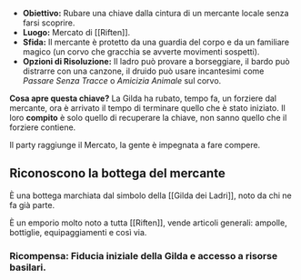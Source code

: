 - **Obiettivo:** Rubare una chiave dalla cintura di un mercante locale senza farsi scoprire.
- **Luogo:** Mercato di [[Riften]].
- **Sfida:** Il mercante è protetto da una guardia del corpo e da un familiare magico (un corvo che gracchia se avverte movimenti sospetti).
- **Opzioni di Risoluzione:** Il ladro può provare a borseggiare, il bardo può distrarre con una canzone, il druido può usare incantesimi come _Passare Senza Tracce_ o _Amicizia Animale_ sul corvo.

**Cosa apre questa chiave?**
La Gilda ha rubato, tempo fa, un forziere dal mercante, ora è arrivato il tempo di terminare quello che è stato iniziato.
Il loro **compito** è solo quello di recuperare la chiave, non sanno quello che il forziere contiene.

Il party raggiunge il Mercato, la gente è impegnata a fare compere.
## Riconoscono la bottega del mercante
È una bottega marchiata dal simbolo della [[Gilda dei Ladri]], noto da chi ne fa già parte. 

È un emporio molto noto a tutta [[Riften]], vende articoli generali: ampolle, bottiglie, equipaggiamenti e così via.
### **Ricompensa:** Fiducia iniziale della Gilda e accesso a risorse basilari.